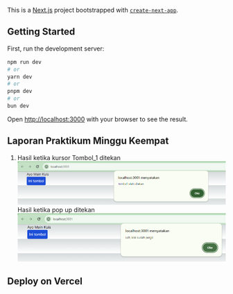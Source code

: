 This is a [Next.js](https://nextjs.org/) project bootstrapped with [`create-next-app`](https://github.com/vercel/next.js/tree/canary/packages/create-next-app).

## Getting Started

First, run the development server:

```bash
npm run dev
# or
yarn dev
# or
pnpm dev
# or
bun dev
```

Open [http://localhost:3000](http://localhost:3000) with your browser to see the result.

## Laporan Praktikum Minggu Keempat
1. Hasil ketika kursor Tombol_1 ditekan
![Screenshoot](assets-report/W04-1.png)
Hasil  ketika pop up ditekan
![Screenshoot](assets-report/W04-1a.png)

## Deploy on Vercel

